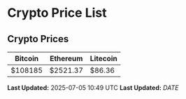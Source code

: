 # Crypto Price List

## Crypto Prices
| Bitcoin | Ethereum | Litecoin |
| ------- | -------- | -------- |
| $108185 | $2521.37 | $86.36 |
**Last Updated:** 2025-07-05 10:49 UTC
**Last Updated:** $DATE$
